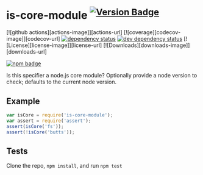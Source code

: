 # is-core-module <sup>[![Version Badge][2]][1]</sup>

[![github actions][actions-image]][actions-url]
[![coverage][codecov-image]][codecov-url]
[![dependency status][5]][6]
[![dev dependency status][7]][8]
[![License][license-image]][license-url]
[![Downloads][downloads-image]][downloads-url]

[![npm badge][11]][1]

Is this specifier a node.js core module? Optionally provide a node version to check; defaults to the current node version.

## Example

```js
var isCore = require('is-core-module');
var assert = require('assert');
assert(isCore('fs'));
assert(!isCore('butts'));
```

## Tests
Clone the repo, `npm install`, and run `npm test`

[1]: https://npmjs.org/package/is-core-module
[2]: https://versionbadg.es/inspect-js/is-core-module.svg
[5]: https://david-dm.org/inspect-js/is-core-module.svg
[6]: https://david-dm.org/inspect-js/is-core-module
[7]: https://david-dm.org/inspect-js/is-core-module/dev-status.svg
[8]: https://david-dm.org/inspect-js/is-core-module#info=devDependencies
[11]: https://nodei.co/npm/